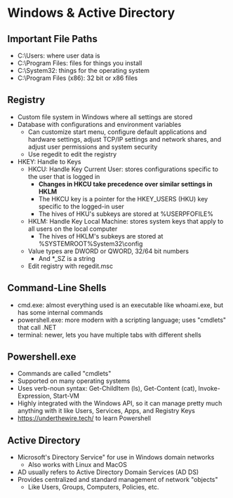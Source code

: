 # Windows & Active Directory
## Important File Paths
* C:\Users: where user data is
* C:\Program Files: files for things you install
* C:\System32: things for the operating system
* C:\Program Files (x86): 32 bit or x86 files
## Registry
* Custom file system in Windows where all settings are stored
* Database with configurations and environment variables
  * Can customize start menu, configure default applications and hardware settings, adjust TCP/IP settings and network shares, and adjust user permissions and system security
  * Use regedit to edit the registry
* HKEY: Handle to Keys
  * HKCU: Handle Key Current User: stores configurations specific to the user that is logged in
    * **Changes in HKCU take precedence over similar settings in HKLM**
    * The HKCU key is a pointer for the HKEY_USERS (HKU) key specific to the logged-in user
    * The hives of HKU's subkeys are stored at %USERPFOFILE%
  * HKLM: Handle Key Local Machine: stores system keys that apply to all users on the local computer
     * The hives of HKLM's subkeys are stored at %SYSTEMROOT%System32\config
  * Value types are DWORD or QWORD, 32/64 bit numbers
    * And *_SZ is a string
  * Edit registry with regedit.msc
## Command-Line Shells
* cmd.exe: almost everything used is an executable like whoami.exe, but has some internal commands
* powershell.exe: more modern with a scripting language; uses "cmdlets" that call .NET
* terminal: newer, lets you have multiple tabs with different shells
## Powershell.exe
* Commands are called "cmdlets"
* Supported on many operating systems
* Uses verb-noun syntax: Get-ChildItem (ls), Get-Content (cat), Invoke-Expression, Start-VM
* Highly integrated with the Windows API, so it can manage pretty much anything with it like Users, Services, Apps, and Registry Keys
* https://underthewire.tech/ to learn Powershell
## Active Directory
* Microsoft's Directory Service" for use in Windows domain networks
  * Also works with Linux and MacOS
* AD usually refers to Active Directory Domain Services (AD DS)
* Provides centralized and standard management of network "objects"
  * Like Users, Groups, Computers, Policies, etc.

